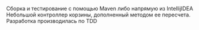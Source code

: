 Сборка и тестирование с помощью Maven либо напрямую из IntellijIDEA 
Небольшой контроллер корзины, дополненный методом ее пересчета. Разработка производилась по TDD

